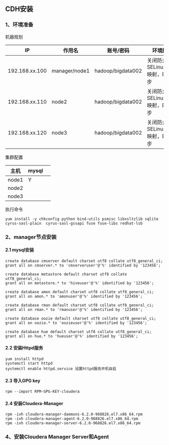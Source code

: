 ## CDH安装



### 1、环境准备

机器规划

| IP             | 作用名        | 账号/密码         | 环境配置                               | 安装 |
| -------------- | ------------- | ----------------- | -------------------------------------- | ---- |
| 192.168.xx.100 | manager/node1 | hadoop/bigdata002 | 关闭防火墙和SELinux,host映射，时钟同步 | JDK8 |
| 192.168.xx.110 | node2         | hadoop/bigdata002 | 关闭防火墙和SELinux,host映射，时钟同步 | JDK8 |
| 192.168.xx.120 | node3         | hadoop/bigdata002 | 关闭防火墙和SELinux,host映射，时钟同步 | JDK8 |



集群配置

| 主机  | mysql |      |
| ----- | ----- | ---- |
| node1 | Y     |      |
| node2 |       |      |
| node3 |       |      |



执行命令

```
yum install -y chkconfig python bind-utils psmisc libxsltzlib sqlite cyrus-sasl-plain  cyrus-sasl-gssapi fuse fuse-libs redhat-lsb
```



### 2、manager节点安装



#### 2.1 mysql安装



```
create database cmserver default charset utf8 collate utf8_general_ci;
grant all on cmserver.* to 'cmserveruser'@'%' identified by '123456';

create database metastore default charset utf8 collate utf8_general_ci;
grant all on metastore.* to 'hiveuser'@'%' identified by '123456';

create database amon default charset utf8 collate utf8_general_ci;
grant all on amon.* to 'amonuser'@'%' identified by '123456';

create database rman default charset utf8 collate utf8_general_ci;
grant all on rman.* to 'rmanuser'@'%' identified by '123456';

create database oozie default charset utf8 collate utf8_general_ci;
grant all on oozie.* to 'oozieuser'@'%' identified by '123456';

create database hue default charset utf8 collate utf8_general_ci;
grant all on hue.* to 'hueuser'@'%' identified by '123456';
```



#### 2.2 安装Httpd服务

```
yum install httpd
systemctl start httpd
systemctl enable httpd.service 设置httpd服务开机自启
```



#### 2.3 导入GPG key

```
rpm --import RPM-GPG-KEY-cloudera
```



#### 2.4 安装Cloudera-Manager

```
rpm -ivh cloudera-manager-daemons-6.2.0-968826.el7.x86_64.rpm
rpm -ivh cloudera-manager-agent-6.2.0-968826.el7.x86_64.rpm
rpm -ivh cloudera-manager-server-6.2.0-968826.el7.x86_64.rpm
```



### 4、安装Cloudera Manager Server和Agent



